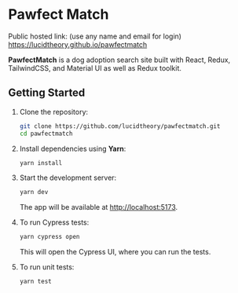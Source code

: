 # Pawfect Match
Public hosted link: 
(use any name and email for login)
https://lucidtheory.github.io/pawfectmatch


**PawfectMatch** is a dog adoption search site built with React, Redux, TailwindCSS, and Material UI as well as Redux toolkit.

## Getting Started

1. Clone the repository:

   ```bash
   git clone https://github.com/lucidtheory/pawfectmatch.git
   cd pawfectmatch
   ```

2. Install dependencies using **Yarn**:

   ```bash
   yarn install
   ```

3. Start the development server:

   ```bash
   yarn dev
   ```

   The app will be available at [http://localhost:5173](http://localhost:5173).

4. To run Cypress tests:

   ```bash
   yarn cypress open
   ```

   This will open the Cypress UI, where you can run the tests.

5. To run unit tests:

   ```bash
   yarn test
   ```
